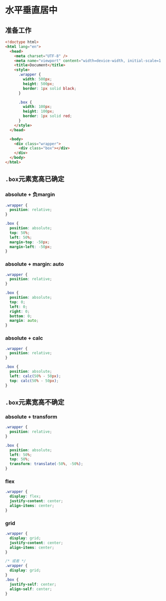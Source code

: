 # 水平垂直居中

## 准备工作

```html
<!doctype html>
<html lang="en">
  <head>
    <meta charset="UTF-8" />
    <meta name="viewport" content="width=device-width, initial-scale=1.0" />
    <title>Document</title>
    <style>
      .wrapper {
        width: 500px;
        height: 500px;
        border: 1px solid black;
      }

      .box {
        width: 100px;
        height: 100px;
        border: 1px solid red;
      }
    </style>
  </head>

  <body>
    <div class="wrapper">
      <div class="box"></div>
    </div>
  </body>
</html>
```

## `.box`元素宽高已确定

### absolute + 负margin

```css
.wrapper {
  position: relative;
}

.box {
  position: absolute;
  top: 50%;
  left: 50%;
  margin-top: -50px;
  margin-left: -50px;
}
```

### absolute + margin: auto

```css
.wrapper {
  position: relative;
}

.box {
  position: absolute;
  top: 0;
  left: 0;
  right: 0;
  bottom: 0;
  margin: auto;
}
```

### absolute + calc

```css
.wrapper {
  position: relative;
}

.box {
  position: absolute;
  left: calc(50% - 50px);
  top: calc(50% - 50px);
}
```

## `.box`元素宽高不确定

### absolute + transform

```css
.wrapper {
  position: relative;
}

.box {
  position: absolute;
  left: 50%;
  top: 50%;
  transform: translate(-50%, -50%);
}
```

### flex

```css
.wrapper {
  display: flex;
  justify-content: center;
  align-items: center;
}
```

### grid

```css
.wrapper {
  display: grid;
  justify-content: center;
  align-items: center;
}
```

```css
/* 或者 */
.wrapper {
  display: grid;
}
.box {
  justify-self: center;
  align-self: center;
}
```
